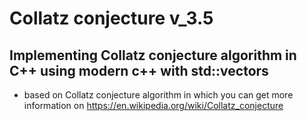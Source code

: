 # Collatz conjecture v_3.5

## Implementing Collatz conjecture algorithm in C++ using modern c++ with std::vectors
 * based on Collatz conjecture algorithm in which you can get more information on https://en.wikipedia.org/wiki/Collatz_conjecture